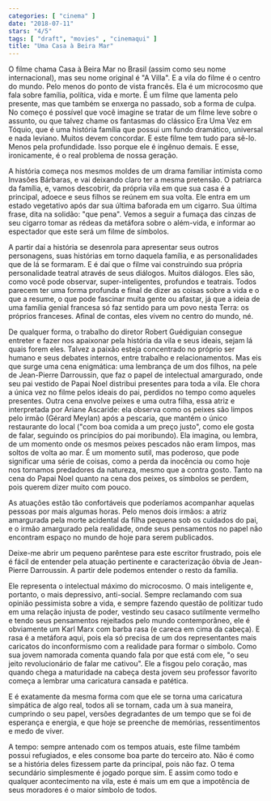 ```yaml
---
categories: [ "cinema" ]
date: "2018-07-11"
stars: "4/5"
tags: [ "draft", "movies" , "cinemaqui" ]
title: "Uma Casa à Beira Mar"
---
```

O filme chama Casa à Beira Mar no Brasil (assim como seu nome
internacional), mas seu nome original é "A Villa". E a vila do filme
é o centro do mundo. Pelo menos do ponto de vista francês. Ela é um
microcosmo que fala sobre família, política, vida e morte. É um filme
que lamenta pelo presente, mas que também se enxerga no passado, sob a
forma de culpa. No começo é possível que você imagine se tratar de um
filme leve sobre o assunto, ou que talvez chame os fantasmas do clássico
Era Uma Vez em Tóquio, que é uma história família que possui um fundo
dramático, universal e nada leviano. Muitos devem concordar. E este filme
tem tudo para sê-lo. Menos pela profundidade. Isso porque ele é ingênuo
demais. E esse, ironicamente, é o real problema de nossa geração.

A história começa nos mesmos moldes de um drama familiar intimista
como Invasões Bárbaras, e vai deixando claro ter a mesma pretensão. O
patriarca da família, e, vamos descobrir, da própria vila em que sua
casa é a principal, adoece e seus filhos se reúnem em sua volta. Ele
entra em um estado vegetativo após dar sua última baforada em um
cigarro. Sua última frase, dita na solidão: "que pena". Vemos a
seguir a fumaça das cinzas de seu cigarro tomar as rédeas da metáfora
sobre o além-vida, e informar ao espectador que este será um filme de
símbolos.

A partir daí a história se desenrola para apresentar seus
outros personagens, suas histórias em torno daquela família,
e as personalidades que de lá se formaram. E é daí que o filme
vai construindo sua própria personalidade teatral através de seus
diálogos. Muitos diálogos. Eles são, como você pode observar,
super-inteligentes, profundos e teatrais. Todos parecem ter uma forma
profunda e final de dizer as coisas sobre a vida e o que a resume, o que
pode fascinar muita gente ou afastar, já que a ideia de uma família
genial francesa só faz sentido para um povo nesta Terra: os próprios
franceses. Afinal de contas, eles vivem no centro do mundo, né.

De qualquer forma, o trabalho do diretor Robert Guédiguian consegue
entreter e fazer nos apaixonar pela história da vila e seus ideais, sejam
lá quais forem eles. Talvez a paixão esteja concentrado no próprio ser
humano e seus debates internos, entre trabalho e relacionamentos. Mas eis
que surge uma cena enigmática: uma lembrança de um dos filhos, na pele
de Jean-Pierre Darroussin, que faz o papel de intelectual amargurado,
onde seu pai vestido de Papai Noel distribui presentes para toda a
vila. Ele chora a única vez no filme pelos ideais do pai, perdidos no
tempo como aqueles presentes. Outra cena envolve peixes e uma outra filha,
essa atriz e interpretada por Ariane Ascaride: ela observa como os peixes
são limpos pelo irmão (Gérard Meylan) após a pescaria, que mantém o
único restaurante do local ("com boa comida a um preço justo", como ele
gosta de falar, seguindo os princípios do pai moribundo). Ela imagina,
ou lembra, de um momento onde os mesmos peixes pescados não eram limpos,
mas soltos de volta ao mar. É um momento sutil, mas poderoso, que pode
significar uma série de coisas, como a perda da inocência ou como hoje
nos tornamos predadores da natureza, mesmo que a contra gosto. Tanto na
cena do Papai Noel quanto na cena dos peixes, os símbolos se perdem,
pois querem dizer muito com pouco.

As atuações estão tão confortáveis que poderíamos acompanhar
aquelas pessoas por mais algumas horas. Pelo menos dois irmãos: a atriz
amargurada pela morte acidental da filha pequena sob os cuidados do pai,
e o irmão amargurado pela realidade, onde seus pensamentos no papel
não encontram espaço no mundo de hoje para serem publicados.

Deixe-me abrir um pequeno parêntese para este escritor frustrado, pois
ele é fácil de entender pela atuação pertinente e caracterização
óbvia de Jean-Pierre Darroussin. A partir dele podemos entender o resto
da família.

Ele representa o intelectual máximo do microcosmo. O mais inteligente
e, portanto, o mais depressivo, anti-social. Sempre reclamando com sua
opinião pessimista sobre a vida, e sempre fazendo questão de politizar
tudo em uma relação injusta de poder, vestindo seu casaco sutilmente
vermelho e tendo seus pensamentos rejeitados pelo mundo contemporâneo,
ele é obviamente um Karl Marx com barba rasa (e careca em cima da
cabeça). E rasa é a metáfora aqui, pois ela só precisa de um dos
representantes mais caricatos do inconformismo com a realidade para formar
o símbolo. Como sua jovem namorada comenta quando fala por que está
com ele, "o seu jeito revolucionário de falar me cativou". Ele a fisgou
pelo coração, mas quando chega a maturidade na cabeça desta jovem seu
professor favorito começa a lembrar uma caricatura cansada e patética.

E é exatamente da mesma forma com que ele se torna uma caricatura
simpática de algo real, todos ali se tornam, cada um à sua maneira,
cumprindo o seu papel, versões degradantes de um tempo que se foi de
esperança e energia, e que hoje se preenche de memórias, ressentimentos
e medo de viver.

A tempo: sempre antenado com os tempos atuais, este filme também
possui refugiados, e eles consome boa parte do terceiro ato. Não é
como se a história deles fizessem parte da principal, pois não faz. O
tema secundário simplesmente é jogado porque sim. E assim como todo
e qualquer acontecimento na vila, este é mais um em que a impotência
de seus moradores é o maior símbolo de todos.
